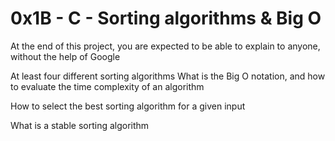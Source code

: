 # 0x1B - C - Sorting algorithms & Big O

At the end of this project, you are expected to be able to explain to anyone, without the help of Google

At least four different sorting algorithms
What is the Big O notation, and how to evaluate the time complexity of an algorithm

How to select the best sorting algorithm for a given input

What is a stable sorting algorithm